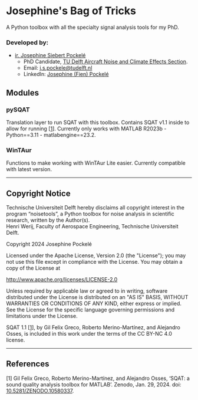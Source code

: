 # Josephine's Bag of Tricks
A Python toolbox with all the specialty signal analysis tools for my PhD.

### Developed by:
- [ir. Josephine Siebert Pockelé](https://orcid.org/0009-0002-5152-9986)
  - PhD Candidate, [TU Delft Aircraft Noise and Climate Effects Section](https://www.tudelft.nl/lr/organisatie/afdelingen/control-and-operations/aircraft-noise-and-climate-effects-ance).
  - Email: [j.s.pockele@tudelft.nl](mailto:j.s.pockele@tudelft.nl)
  - LinkedIn: [Josephine (Fien) Pockelé](https://www.linkedin.com/in/josephine-pockele)

## Modules

### pySQAT
Translation layer to run SQAT with this toolbox. Contains SQAT v1.1 inside to allow for running [[1](#greco2023)].
Currently only works with MATLAB R2023b - Python==3.11 - matlabengine==23.2.

### WinTAur
Functions to make working with WinTAur Lite easier. Currently compatible with latest version.

---
## Copyright Notice

Technische Universiteit Delft hereby disclaims all copyright interest in the program “noisetools”, a Python toolbox for noise analysis in scientific research, written by the Author(s).\
Henri Werij, Faculty of Aerospace Engineering, Technische Universiteit Delft.

Copyright 2024 Josephine Pockelé

Licensed under the Apache License, Version 2.0 (the "License"); 
you may not use this file except in compliance with the License. 
You may obtain a copy of the License at

http://www.apache.org/licenses/LICENSE-2.0

Unless required by applicable law or agreed to in writing, software 
distributed under the License is distributed on an "AS IS" BASIS, 
WITHOUT WARRANTIES OR CONDITIONS OF ANY KIND, either express or implied. 
See the License for the specific language governing permissions and 
limitations under the License.

SQAT 1.1 [[1](#greco2023)], by Gil Felix Greco, Roberto Merino-Martínez, and Alejandro Osses, is included in this work under the terms of the CC BY-NC 4.0 license.

---
## References
<a id="greco2023">[1]</a> Gil Felix Greco, Roberto Merino-Martínez, and Alejandro Osses, ‘SQAT: a sound quality analysis toolbox for MATLAB’. Zenodo, Jan. 29, 2024. doi: [10.5281/ZENODO.10580337](https://doi.org/10.5281/ZENODO.10580337).

